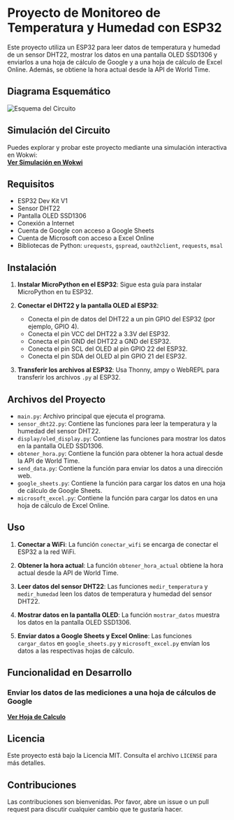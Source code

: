 # Proyecto de Monitoreo de Temperatura y Humedad con ESP32

Este proyecto utiliza un ESP32 para leer datos de temperatura y humedad de un sensor DHT22, mostrar los datos en una pantalla OLED SSD1306 y enviarlos a una hoja de cálculo de Google y a una hoja de cálculo de Excel Online. Además, se obtiene la hora actual desde la API de World Time.

## Diagrama Esquemático
![Esquema del Circuito](ESP32_DHT22_OledLCD.png)

## Simulación del Circuito
Puedes explorar y probar este proyecto mediante una simulación interactiva en Wokwi:  
**[Ver Simulación en Wokwi](https://wokwi.com/projects/416204083798477825)**

## Requisitos

- ESP32 Dev Kit V1
- Sensor DHT22
- Pantalla OLED SSD1306
- Conexión a Internet
- Cuenta de Google con acceso a Google Sheets
- Cuenta de Microsoft con acceso a Excel Online
- Bibliotecas de Python: `urequests`, `gspread`, `oauth2client`, `requests`, `msal`

## Instalación

1. **Instalar MicroPython en el ESP32**:
   Sigue esta guía para instalar MicroPython en tu ESP32.

2. **Conectar el DHT22 y la pantalla OLED al ESP32**:
   - Conecta el pin de datos del DHT22 a un pin GPIO del ESP32 (por ejemplo, GPIO 4).
   - Conecta el pin VCC del DHT22 a 3.3V del ESP32.
   - Conecta el pin GND del DHT22 a GND del ESP32.
   - Conecta el pin SCL del OLED al pin GPIO 22 del ESP32.
   - Conecta el pin SDA del OLED al pin GPIO 21 del ESP32.

3. **Transferir los archivos al ESP32**:
   Usa Thonny, ampy o WebREPL para transferir los archivos `.py` al ESP32.

## Archivos del Proyecto

- `main.py`: Archivo principal que ejecuta el programa.
- `sensor_dht22.py`: Contiene las funciones para leer la temperatura y la humedad del sensor DHT22.
- `display/oled_display.py`: Contiene las funciones para mostrar los datos en la pantalla OLED SSD1306.
- `obtener_hora.py`: Contiene la función para obtener la hora actual desde la API de World Time.
- `send_data.py`: Contiene la función para enviar los datos a una dirección web.
- `google_sheets.py`: Contiene la función para cargar los datos en una hoja de cálculo de Google Sheets.
- `microsoft_excel.py`: Contiene la función para cargar los datos en una hoja de cálculo de Excel Online.

## Uso

1. **Conectar a WiFi**:
   La función `conectar_wifi` se encarga de conectar el ESP32 a la red WiFi.

2. **Obtener la hora actual**:
   La función `obtener_hora_actual` obtiene la hora actual desde la API de World Time.

3. **Leer datos del sensor DHT22**:
   Las funciones `medir_temperatura` y `medir_humedad` leen los datos de temperatura y humedad del sensor DHT22.

4. **Mostrar datos en la pantalla OLED**:
   La función `mostrar_datos` muestra los datos en la pantalla OLED SSD1306.

5. **Enviar datos a Google Sheets y Excel Online**:
   Las funciones `cargar_datos` en `google_sheets.py` y `microsoft_excel.py` envían los datos a las respectivas hojas de cálculo.

## Funcionalidad en Desarrollo

### Enviar los datos de las mediciones a una hoja de cálculos de Google

**[Ver Hoja de Calculo](https://docs.google.com/spreadsheets/d/1pcTxw9gxgdikChK3UODAOqdXHpwWqttbv10XZhzlk24/edit?gid=0#gid=0)**

## Licencia

Este proyecto está bajo la Licencia MIT. Consulta el archivo `LICENSE` para más detalles.

## Contribuciones

Las contribuciones son bienvenidas. Por favor, abre un issue o un pull request para discutir cualquier cambio que te gustaría hacer.



